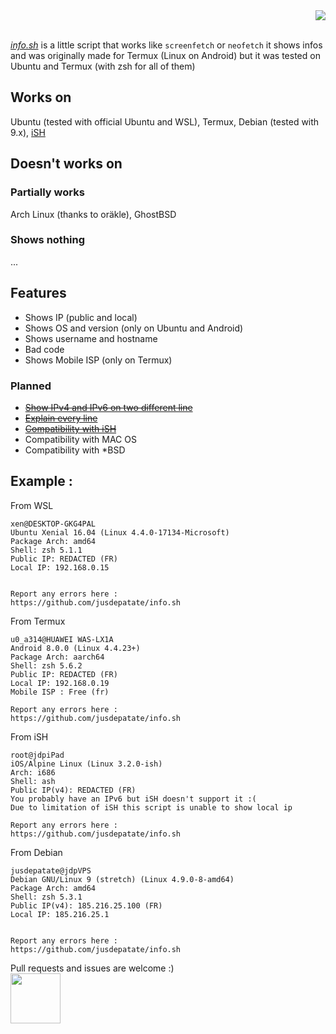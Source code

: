 <div align="right"><img src="https://raw.githubusercontent.com/jusdepatate/info.sh/master/logomadein5minutes.png" /></div><br>

<a href="https://github.com/jusdepatate/info.sh/blob/master/info.sh"><i>info.sh</i></a> is a little script that works like `screenfetch` or `neofetch` it shows infos and was originally made for Termux (Linux on Android) but it was tested on Ubuntu and Termux (with zsh for all of them)

## Works on
Ubuntu (tested with official Ubuntu and WSL), Termux, Debian (tested with 9.x), [iSH](https://ish.app)

## Doesn't works on
### Partially works
Arch Linux (thanks to oräkle), GhostBSD
### Shows nothing
...

## Features
- Shows IP (public and local)
- Shows OS and version (only on Ubuntu and Android)
- Shows username and hostname
- Bad code
- Shows Mobile ISP (only on Termux)

### Planned
- [~~Show IPv4 and IPv6 on two different line~~](https://github.com/jusdepatate/info.sh/commit/c2a929935705e8647f2cce32a9d5e4fc54d026a6)
- [~~Explain every line~~](https://github.com/jusdepatate/info.sh/commit/f45db7cf90e5f412541e4a05098dfabed694d5d0)
- [~~Compatibility with iSH~~](https://github.com/jusdepatate/info.sh/commit/f3bbc05b6e4225d06757b54f31ecff7ef60b2448)
- Compatibility with MAC OS
- Compatibility with \*BSD

## Example :

From WSL
```
xen@DESKTOP-GKG4PAL
Ubuntu Xenial 16.04 (Linux 4.4.0-17134-Microsoft)
Package Arch: amd64
Shell: zsh 5.1.1
Public IP: REDACTED (FR)
Local IP: 192.168.0.15


Report any errors here :
https://github.com/jusdepatate/info.sh
```

From Termux
```
u0_a314@HUAWEI WAS-LX1A
Android 8.0.0 (Linux 4.4.23+)
Package Arch: aarch64
Shell: zsh 5.6.2
Public IP: REDACTED (FR)
Local IP: 192.168.0.19
Mobile ISP : Free (fr)

Report any errors here :
https://github.com/jusdepatate/info.sh
```

From iSH
```
root@jdpiPad                                                                                                                              
iOS/Alpine Linux (Linux 3.2.0-ish)                                                                                                         
Arch: i686                                                                                                                                 
Shell: ash                                                                                                                                 
Public IP(v4): REDACTED (FR)                                                                                                         
You probably have an IPv6 but iSH doesn't support it :(                                                                                    
Due to limitation of iSH this script is unable to show local ip                                                                            
                                                                                                                                           
Report any errors here :                                                                                                                   
https://github.com/jusdepatate/info.sh    
```

From Debian
```
jusdepatate@jdpVPS
Debian GNU/Linux 9 (stretch) (Linux 4.9.0-8-amd64)
Package Arch: amd64
Shell: zsh 5.3.1
Public IP(v4): 185.216.25.100 (FR)
Local IP: 185.216.25.1


Report any errors here :
https://github.com/jusdepatate/info.sh
```

Pull requests and issues are welcome :)<br>
<img width="80px" src="https://upload.wikimedia.org/wikipedia/commons/thumb/0/0a/By-nc.svg/2560px-By-nc.svg">
